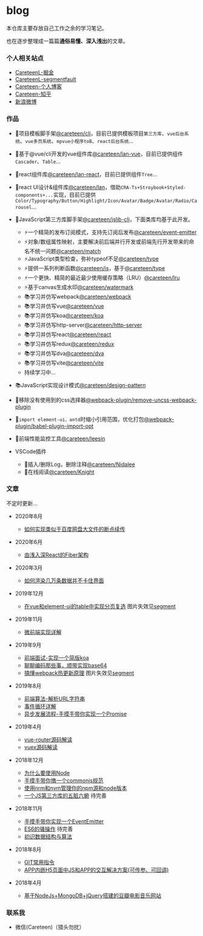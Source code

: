 # blog

本仓库主要存放自己工作之余的学习笔记。

也在逐步整理成一篇篇**通俗易懂、深入浅出**的文章。

### 个人相关站点

- [CareteenL-掘金](https://juejin.im/user/59c312c86fb9a00a5d39325b)
- [CareteenL-segmentfault](https://segmentfault.com/u/careteenl)
- [Careteen-个人博客](http://blog.careteen.wang)
- [Careteen-知乎](https://www.zhihu.com/people/careteen/activities)
- [新浪微博](https://weibo.com/578551187)

### 作品

- 🚀项目模板脚手架[@careteen/cli](https://github.com/careteenL/cli)，目前已提供模板项目`第三方库`、`vue后台系统`、`vue多页系统`、`mpvue小程序toB`、`react后台系统`...

- 💄基于@vue/cli开发的vue组件库[@careteen/lan-vue](https://github.com/careteenL/lan-vue)，目前已提供组件`Cascader`、`Table`...

- 💄react组件库[@careteen/lan-react](https://github.com/careteenL/lan-react)，目前已提供组件`Tree`...
- 💄react UI设计&组件库[@careteen/lan](https://github.com/careteenL/lan)，借助`CRA-Ts+Stroybook+Styled-components+...`实现，目前已提供`Color/Typography/Button/Highlight/Icon/Avatar/Badge/Avatar/Radio/Carousel`...

- 🚀JavaScript第三方库脚手架[@careteen/jslib-cli](https://github.com/careteenL/jslib-cli)，下面类库均基于此开发。
  - ⚡️一个精简的发布订阅模式，支持先订阅后发布[@careteen/event-emitter](https://github.com/careteenL/event-emitter)
  - ⚡️对象/数组属性映射，主要解决前后端并行开发或前端先行开发带来的命名不统一问题[@careteen/match](https://github.com/careteenL/match)
  - ⚡️JavaScript类型检查，弥补typeof不足[@careteen/type](https://github.com/careteenL/type)
  - ⚡️提供一系列判断函数[@careteen/is](https://github.com/careteenL/is)，基于[@careteen/type](https://github.com/careteenL/type)
  - ⚡️一个更快、精简的最近最少使用缓存策略（LRU）[@careteen/lru](https://github.com/careteenL/lru)
  - ⚡️基于canvas生成水印[@careteen/watermark](https://github.com/careteenL/watermark)
  - 📚学习并仿写webpack[@careteen/webpack](https://github.com/careteenL/webpack)
  - 📚学习并仿写vue[@careteen/vue](https://github.com/careteenL/vue)
  - 📚学习并仿写koa[@careteen/koa](https://github.com/careteenL/koa)
  - 📚学习并仿写http-server[@careteen/http-server](https://github.com/careteenL/http-server)
  - 📚学习并仿写react[@careteen/react](https://github.com/careteenL/react)
  - 📚学习并仿写redux[@careteen/redux](https://github.com/careteenL/redux)
  - 📚学习并仿写dva[@careteen/dva](https://github.com/careteenL/dva)
  - 📚学习并仿写vite[@careteen/vite](https://github.com/careteenL/vite)
  - 持续学习中...

- 📚JavaScript实现设计模式[@careteen/design-pattern](https://github.com/careteenL/design-pattern)
- 🔨移除没有使用到的css选择器[@webpack-plugin/remove-uncss-webpack-plugin](https://github.com/careteenL/remove-uncss-webpack-plugin)
- 🔨`import element-ui、antd`时缩小引用范围，优化打包[@webpack-plugin/babel-plugin-import-opt](https://github.com/careteenL/babel-plugin-import-opt)
- 🚀前端性能监控工具[@careteen/leesin](https://github.com/careteenL/leeSin)

- VSCode插件
  - 🔨插入/删除Log，删除注释[@careteen/Nidalee](https://github.com/careteenL/vscode-extension-nidalee)
  - 🔨在线阅读[@careteen/Knight](https://github.com/careteenL/vscode-extension-knight)


<!-- ### 个人履历 -->

<!-- - [个人履历](./resume.md) -->

### 文章

不定时更新...

- 2020年8月
  - [如何实现类似于百度网盘大文件的断点续传](https://segmentfault.com/a/1190000023619104)

- 2020年6月
  - [由浅入深React的Fiber架构](https://github.com/careteenL/react/tree/master/packages/fiber)

- 2020年3月
  - [如何渲染几万条数据并不卡住界面](https://juejin.im/post/5e666b526fb9a07ca137254b)

- 2019年12月
  - [在vue和element-ui的table中实现分页复选](https://github.com/careteenL/blog/issues/7) 图片失效见[segment](https://segmentfault.com/a/1190000021185922)
  
- 2019年11月
  - [微前端实现详解](https://github.com/careteenL/blog/issues/6)
  
- 2019年9月
  - [前端面试-实现一个简版koa](https://github.com/careteenL/blog/issues/5)
  - [聊聊编码那些事，顺带实现base64](https://github.com/careteenL/blog/issues/4)
  - [搞懂webpack热更新原理](https://github.com/careteenL/webpack-hmr) 图片失效见[segment](https://segmentfault.com/a/1190000020310371?_ea=25640433)

- 2019年8月
  - [前端算法-解析URL字符串](https://github.com/careteenL/blog/issues/3)
  - [事件循环详解](https://github.com/careteenL/blog/issues/2)
  - [异步发展流程-手摸手带你实现一个Promise ](https://github.com/careteenL/blog/issues/1)

- 2019年4月
  - [vue-router源码解读](https://github.com/careteenL/vue-router)
  - [vuex源码解读](https://github.com/careteenL/vuex-analysis)

- 2018年12月
  - [为什么要使用Node](./src/20181201-node/node.md)
  - [手摸手带你撸一个commonjs规范](./src/20181201-node/module.md)
  - [使用nrm和nvm管理你的npm源和node版本](./src/20181204-node/nrm-nvm.md)
  - [一个JS第三方库的五脏六腑](./src/20181204-node/package-viscera.md) 待完善

- 2018年11月
  - [手摸手带你实现一个EventEmitter](./src/20181126-pub_sub)
  - [ES6的骚操作](./src/20181127-es6) 待完善
  - [初识数据结构与算法](./src/20181122-dsa)

- 2018年8月
  - [GIT常用指令](https://github.com/careteenL/git-practice)
  - [APP内嵌H5页面中JS和APP的交互解决方案(可传参、可回调)](https://github.com/careteenL/JsAndAppInteraction)

- 2018年4月
  - [基于NodeJs+MongoDB+jQuery搭建的豆瓣电影音乐网站](https://github.com/careteenL/douban_study)

### 联系我

- 微信(Careteen)（猎头勿扰）
